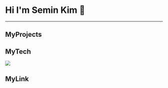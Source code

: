 # Hi I'm Semin Kim 👋

---

## MyProjects


## MyTech

<img src="https://img.shields.io/badge/Spring-#6DB33F?style=for-the-badge&logo=spring&logoColor=white">


## MyLink


